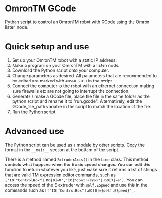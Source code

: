 # OmronTM GCode
Python script to control an OmronTM robot with GCode using the Omron listen node.

# Quick setup and use
1. Set up your OmronTM robot with a static IP address.
2. Make a program on your OmronTM with a listen node.
3. Download the Python script onto your computer.
4. Change parameters as desired. All parameters that are recommended to be edited are marked with `#USER_EDIT` in the script.
5. Connect the computer to the robot with an ethernet connection making sure firewalls etc are not going to interrupt the connection.
6. Generate / make a GCode file, place the file in the same folder as the python script and rename it to "run.gcode". Alternatively, edit the GCode_file_path variable in the script to match the location of the file.
7. Run the Python script

# Advanced use
The Python script can be used as a module by other scripts. Copy the format in the `__main__` section at the bottom of the script.

There is a method named `ExtruderAxis()` in the `Line` class. This method controls what happens when the E axis speed changes. You can edit this function to return whatever you like, just make sure it returns a list of strings that are valid TM expression editor commands, such as `['IO["ControlBox"].DO[0]=0','IO["ControlBox"].DO[7]=0']`. You can access the speed of the E extruder with `self.ESpeed` and use this in the commands such as `[f'IO["ControlBox"].AO[0]={self.ESpeed}']`.
